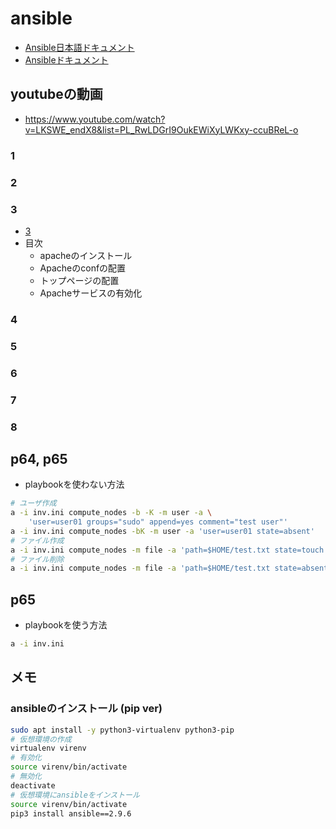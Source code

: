 # ansible
- [Ansible日本語ドキュメント](https://docs.ansible.com/ansible/2.9_ja/index.html)
- [Ansibleドキュメント](https://docs.ansible.com/ansible/latest/index.html)
## youtubeの動画
- https://www.youtube.com/watch?v=LKSWE_endX8&list=PL_RwLDGrI9OukEWiXyLWKxy-ccuBReL-o
### 1
### 2
### 3
- [3](https://www.youtube.com/watch?v=ZFym0_qacz0&t=452s)
- 目次
    - apacheのインストール
    - Apacheのconfの配置
    - トップページの配置
    - Apacheサービスの有効化

### 4
### 5
### 6
### 7
### 8

## p64, p65
- playbookを使わない方法
```sh
# ユーザ作成
a -i inv.ini compute_nodes -b -K -m user -a \
    'user=user01 groups="sudo" append=yes comment="test user"'
a -i inv.ini compute_nodes -bK -m user -a 'user=user01 state=absent'
# ファイル作成
a -i inv.ini compute_nodes -m file -a 'path=$HOME/test.txt state=touch'
# ファイル削除
a -i inv.ini compute_nodes -m file -a 'path=$HOME/test.txt state=absent'
```

## p65
- playbookを使う方法
```sh
a -i inv.ini 
```



## メモ
### ansibleのインストール (pip ver)
```sh
sudo apt install -y python3-virtualenv python3-pip
# 仮想環境の作成
virtualenv virenv
# 有効化
source virenv/bin/activate
# 無効化
deactivate
# 仮想環境にansibleをインストール
source virenv/bin/activate
pip3 install ansible==2.9.6
```

```sh

```